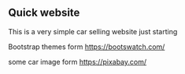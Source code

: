 ## Quick website

This is a very simple car selling website just starting

Bootstrap themes form https://bootswatch.com/

some car image form https://pixabay.com/
